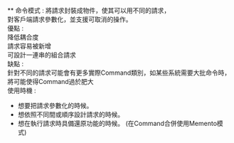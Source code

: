 ** 命令模式 : 將請求封裝成物件，使其可以用不同的請求，<br>
對客戶端請求參數化，並支援可取消的操作。 <br>
優點 : <br>
降低耦合度 <br>
請求容易被新增 <br>
可設計一連串的組合請求 <br>
缺點 : <br>
針對不同的請求可能會有更多實際Command類別，如某些系統需要大批命令時，<br>
將可能使得Command過於肥大 <br>
使用時機 : <br>
* 想要把請求參數化的時候。 <br>
* 想依照不同間或順序設計請求的時候。 <br>
* 想在執行請求時具備還原功能的時候。 (在Command合併使用Memento模式)